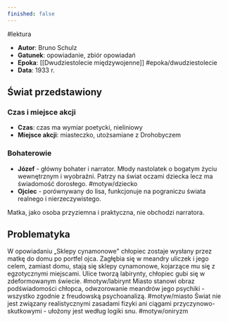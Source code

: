 ```yaml
---
finished: false
---
```

#lektura 
- **Autor**: Bruno Schulz
- **Gatunek**: opowiadanie, zbiór opowiadań
- **Epoka**: [[Dwudziestolecie międzywojenne]] #epoka/dwudziestolecie 
- **Data**: 1933 r.

## Świat przedstawiony
### Czas i miejsce akcji
- **Czas**: czas ma wymiar poetycki, nieliniowy
- **Miejsce akcji**: miasteczko, utożsamiane z Drohobyczem

### Bohaterowie
- **Józef** - główny bohater i narrator. Młody nastolatek o bogatym życiu wewnętrznym i wyobraźni. Patrzy na świat oczami dziecka lecz ma świadomość dorosłego. #motyw/dziecko
- **Ojciec** - porównywany do lisa, funkcjonuje na pograniczu świata realnego i nierzeczywistego. 

Matka, jako osoba przyziemna i praktyczna, nie obchodzi narratora.

## Problematyka
W opowiadaniu „Sklepy cynamonowe" chłopiec zostaje wysłany przez matkę do domu po portfel ojca. Zagłębia się w meandry uliczek i jego celem, zamiast domu, stają się sklepy cynamonowe, kojarzące mu się z egzotycznymi miejscami. Ulice tworzą labirynty, chłopiec gubi się w zdeformowanym świecie. #motyw/labirynt  Miasto stanowi obraz podświadomości chłopca, odwzorowanie meandrów jego psychiki - wszystko zgodnie z freudowską psychoanalizą. #motyw/miasto
Świat nie jest związany realistycznymi zasadami fizyki ani ciągami przyczynowo-skutkowymi - ułożony jest według logiki snu. #motyw/oniryzm